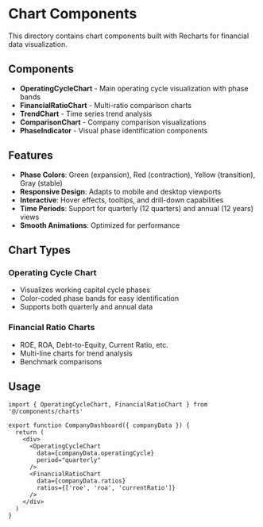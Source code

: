 # Chart Components

This directory contains chart components built with Recharts for financial data visualization.

## Components

- **OperatingCycleChart** - Main operating cycle visualization with phase bands
- **FinancialRatioChart** - Multi-ratio comparison charts
- **TrendChart** - Time series trend analysis
- **ComparisonChart** - Company comparison visualizations
- **PhaseIndicator** - Visual phase identification components

## Features

- **Phase Colors**: Green (expansion), Red (contraction), Yellow (transition), Gray (stable)
- **Responsive Design**: Adapts to mobile and desktop viewports
- **Interactive**: Hover effects, tooltips, and drill-down capabilities
- **Time Periods**: Support for quarterly (12 quarters) and annual (12 years) views
- **Smooth Animations**: Optimized for performance

## Chart Types

### Operating Cycle Chart
- Visualizes working capital cycle phases
- Color-coded phase bands for easy identification
- Supports both quarterly and annual data

### Financial Ratio Charts
- ROE, ROA, Debt-to-Equity, Current Ratio, etc.
- Multi-line charts for trend analysis
- Benchmark comparisons

## Usage

```tsx
import { OperatingCycleChart, FinancialRatioChart } from '@/components/charts'

export function CompanyDashboard({ companyData }) {
  return (
    <div>
      <OperatingCycleChart 
        data={companyData.operatingCycle}
        period="quarterly"
      />
      <FinancialRatioChart 
        data={companyData.ratios}
        ratios={['roe', 'roa', 'currentRatio']}
      />
    </div>
  )
}
``` 